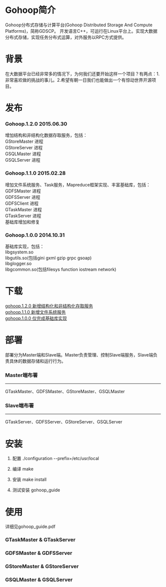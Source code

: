Gohoop简介
====
Gohoop分布式存储与计算平台(Gohoop Distributed Storage And Compute Platforms)，简称GDSCP。
开发语言C++，可运行在Linux平台上。实现大数据分布式存储，实现任务分布式运算，对外服务以RPC方式提供。

背景
====
在大数据平台已经非常多的情况下，为何我们还要开始这样一个项目？有两点：1.非常喜欢做的挑战的事儿。2.希望有朝一日我们也能做出一个有惊动世界开源项目。

发布
====
### Gohoop.1.2.0 2015.06.30
增加结构和非结构化数据存取服务，包括：<br/>
GStoreMaster 进程<br/>
GStoreServer 进程<br/>
GSQLMaster 进程<br/>
GSQLServer 进程<br/>

### Gohoop.1.1.0 2015.02.28
增加文件系统服务、Task服务，Mapreduce框架实现、丰富基础库，包括：<br/>
GDFSMaster 进程<br/>
GDFSServer 进程<br/>
GDFSClient 进程<br/>
GTaskMaster 进程<br/>
GTaskServer 进程<br/>
基础库增加和修复<br/>

### Gohoop.1.0.0 2014.10.31
基础库实现，包括：<br/>
libgsystem.so<br/>
libgutils.so(包括gini gxml gzip grpc gsoap)<br/>
libglogger.so<br/>
libgcommon.so(包括filesys function iostream network)<br/>
    
下载
====
[gohoop.1.2.0 新增结构化和非结构化存取服务](https://github.com/Gohoop/Gohoop/tag/gohoop.1.0.0.tar.gz) <br />
[gohoop.1.1.0 新增文件系统服务](https://github.com/Gohoop/Gohoop/tag/gohoop.1.0.2.tar.gz) <br />
[gohoop.1.0.0 仅完成基础库实现](https://github.com/Gohoop/Gohoop/tag/gohoop.1.0.4.tar.gz) <br />

部署
====
部署分为Master端和Slave端。Master负责管理、控制Slave端服务，Slave端负责具休的数据存储和运行行为。

### Master端布署
----
GTaskMaster、GDFSMaster、GStoreMaster、GSQLMaster

### Slave端布署
----
GTaskServer、GDFSServer、GStoreServer、GSQLServer

安装
====
1. 配置
./configuration --prefix=/etc/usr/local

2. 编译
make 

3. 安装
make install

4. 测试安装
gohoop_guide

使用
====
详细见gohoop_guide.pdf

### GTaskMaster & GTaskServer

### GDFSMaster & GDFSServer

### GStoreMaster & GStoreServer

### GSQLMaster & GSQLServer
